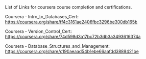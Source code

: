 List of Links for coursera course completion and certifications.

Coursera - Intro_to_Databases_Cert: https://coursera.org/share/ff4c3161ae2406fbc3296be300db165b

Coursera - Version_Control_Cert: https://coursera.org/share/74d598d3a17bc72b3db3a3493616374a

Coursera - Database_Structures_and_Management:  https://coursera.org/share/c190aeaad54b1ebe66aafdd3888421be

